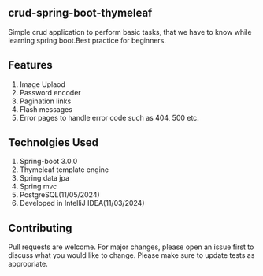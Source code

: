 ## crud-spring-boot-thymeleaf
 Simple crud application to perform basic tasks, that we have to know while learning spring boot.Best practice for beginners.

## Features
  1. Image Uplaod
  2. Password encoder
  3. Pagination links 
  4. Flash messages
  5. Error pages to handle error code such as 404, 500 etc.

## Technolgies Used 
  1. Spring-boot 3.0.0
  2. Thymeleaf template engine
  3. Spring data jpa
  4. Spring mvc
  5. PostgreSQL(11/05/2024)
  6. Developed in IntelliJ IDEA(11/03/2024)


## Contributing

Pull requests are welcome. For major changes, please open an issue first
to discuss what you would like to change.
Please make sure to update tests as appropriate.



